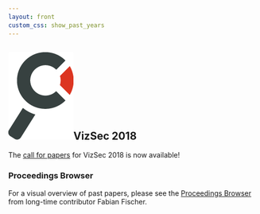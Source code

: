 ```yaml
---
layout: front
custom_css: show_past_years
---
```


<h2><img alt="Magnifying glass" src="/assets/img/branding_magnifier.png" class="header-magnifier"/>VizSec 2018</h2>

The <a href="/vizsec2018/#cfp">call for papers</a> for VizSec 2018 is now available!

<!--<p><a class="btn btn-primary btn-lg pull-left" href="/vizsec2018" role="button">Learn more &raquo;</a></p> <br /><br /><br />

{% include call.html %} -->


### Proceedings Browser

For a visual overview of past papers, please see the <a href="http://vizsec.dbvis.de">Proceedings Browser</a> from long-time contributor Fabian Fischer.
